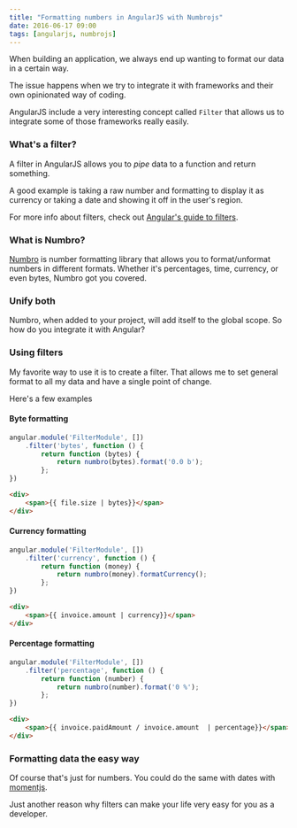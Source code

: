 ```yaml
---
title: "Formatting numbers in AngularJS with Numbrojs"
date: 2016-06-17 09:00
tags: [angularjs, numbrojs]
---
```


When building an application, we always end up wanting to format our data in a certain way.

The issue happens when we try to integrate it with frameworks and their own opinionated way of coding.

AngularJS include a very interesting concept called `Filter` that allows us to integrate some of those frameworks really easily.

### What's a filter?

A filter in AngularJS allows you to *pipe* data to a function and return something.

A good example is taking a raw number and formatting to display it as currency or taking a date and showing it off in the user's region.

For more info about filters, check out [Angular's guide to filters][filters].

### What is Numbro?

[Numbro][numbro] is number formatting library that allows you to format/unformat numbers in different formats. Whether it's percentages, time, currency, or even bytes, Numbro got you covered.

### Unify both

Numbro, when added to your project, will add itself to the global scope. So how do you integrate it with Angular?

### Using filters

My favorite way to use it is to create a filter. That allows me to set general format to all my data and have a single point of change.

Here's a few examples

#### Byte formatting
```javascript
angular.module('FilterModule', [])
    .filter('bytes', function () {
        return function (bytes) {
            return numbro(bytes).format('0.0 b');
        };
})
```
```html
<div>
    <span>{{ file.size | bytes}}</span>
</div>
```

#### Currency formatting
```javascript
angular.module('FilterModule', [])
    .filter('currency', function () {
        return function (money) {
            return numbro(money).formatCurrency();
        };
})
```
```html
<div>
    <span>{{ invoice.amount | currency}}</span>
</div>
```

#### Percentage formatting
```javascript
angular.module('FilterModule', [])
    .filter('percentage', function () {
        return function (number) {
            return numbro(number).format('0 %');
        };
})
```
```html
<div>
    <span>{{ invoice.paidAmount / invoice.amount  | percentage}}</span>
</div>
```

### Formatting data the easy way

Of course that's just for numbers. You could do the same with dates with [momentjs][momentjs].

Just another reason why filters can make your life very easy for you as a developer.

[filters]: https://docs.angularjs.org/guide/filter
[numbro]:  http://numbrojs.com/
[momentjs]: http://momentjs.com
